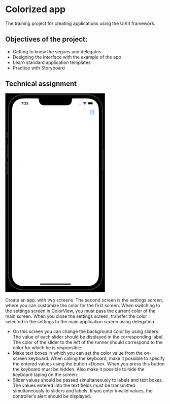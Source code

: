 # Colorized app

The training project for creating applications using the UIKit framework.

## Objectives of the project:
- Getting to know the segues and delegates
- Designing the interface with the example of the app
- Learn standard application templates
- Practice with Storyboard

## Technical assignment
![colorized_app.gif](/gifs/colorized_app.gif)

Create an app. with two screens.
The second screen is the settings screen, where you can customize the color for the first screen. When switching to the settings screen in ColorView, you must pass the current color of the main screen.
When you close the settings screen, transfer the color selected in the settings to the main application screen using delegation.
- On this screen you can change the background color by using sliders. The value of each slider should be displayed in the corresponding label. The color of the slider to the left of the runner should correspond to the color for which he is responsible.
- Make text boxes in which you can set the color value from the on-screen keyboard. When calling the keyboard, make it possible to specify the entered values using the button «Done». When you press this button the keyboard must be hidden. Also make it possible to hide the keyboard taping on the screen.
- Slider values should be passed simultaneously to labels and text boxes. The values entered into the text fields must be transmitted simultaneously to sliders and labels. If you enter invalid values, the controller’s alert should be displayed.
